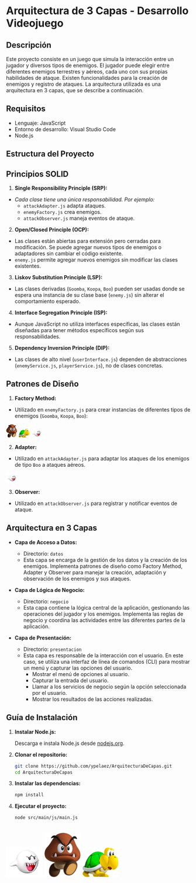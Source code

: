 
# Arquitectura de 3 Capas - Desarrollo Videojuego

## Descripción

Este proyecto consiste en un juego que simula la interacción entre un jugador y diversos tipos de enemigos. El jugador puede elegir entre diferentes enemigos terrestres y aéreos, cada uno con sus propias habilidades de ataque. Existen funcionalidades para la creación de enemigos y registro de ataques. La arquitectura utilizada es una arquitectura en 3 capas, que se describe a continuación.

## Requisitos

- Lenguaje: JavaScript
- Entorno de desarrollo: Visual Studio Code
- Node.js

## Estructura del Proyecto

## Principios SOLID

1. **Single Responsibility Principle (SRP):**
- *Cada clase tiene una única responsabilidad. Por ejemplo:*
     - `attackAdapter.js` adapta ataques.
     - `enemyFactory.js` crea enemigos.
     - `attackObserver.js` maneja eventos de ataque.

2. **Open/Closed Principle (OCP):**
- Las clases están abiertas para extensión pero cerradas para modificación. Se puede agregar nuevos tipos de enemigos o adaptadores sin cambiar el código existente.
- `enemy.js` permite agregar nuevos enemigos sin modificar las clases existentes.

3. **Liskov Substitution Principle (LSP):**
- Las clases derivadas (`Goomba`, `Koopa`, `Boo`) pueden ser usadas donde se espera una instancia de su clase base (`enemy.js`) sin alterar el comportamiento esperado.

4. **Interface Segregation Principle (ISP):**
- Aunque JavaScript no utiliza interfaces específicas, las clases están diseñadas para tener métodos específicos según sus responsabilidades.

5. **Dependency Inversion Principle (DIP):**
- Las clases de alto nivel (`userInterface.js`) dependen de abstracciones (`enemyService.js`, `playerService.js`), no de clases concretas.


## Patrones de Diseño

1. **Factory Method:**
- Utilizado en `enemyFactory.js` para crear instancias de diferentes tipos de enemigos (`Goomba`, `Koopa`, `Boo`):
<img src="./src/img/goomba.png" width=30>
<img src="./src/img/koopa.png" width=30>
<img src="./src/img/boo.png" width=30>

2. **Adapter:**
- Utilizado en `attackAdapter.js` para adaptar los ataques de los enemigos de tipo `Boo` a ataques aéreos.
<img src="./src/img/boo.png" width=30>


3. **Observer:**
- Utilizado en `attackObserver.js` para registrar y notificar eventos de ataque.

## Arquitectura en 3 Capas

- **Capa de Acceso a Datos:** 
  - Directorio: `datos`
  - Esta capa se encarga de la gestión de los datos y la creación de los enemigos. Implementa patrones de diseño como Factory Method, Adapter y Observer para manejar la creación, adaptación y observación de los enemigos y sus ataques.

- **Capa de Lógica de Negocio:** 
  - Directorio: `negocio`
  - Esta capa contiene la lógica central de la aplicación, gestionando las operaciones del jugador y los enemigos. Implementa las reglas de negocio y coordina las actividades entre las diferentes partes de la aplicación.

- **Capa de Presentación:**
  - Directorio: `presentacion`
  - Esta capa es responsable de la interacción con el usuario. En este caso, se utiliza una interfaz de línea de comandos (CLI) para mostrar un menú y capturar las opciones del usuario.
    - Mostrar el menú de opciones al usuario.
    - Capturar la entrada del usuario.
    - Llamar a los servicios de negocio según la opción seleccionada por el usuario.
    - Mostrar los resultados de las acciones realizadas.

## Guía de Instalación

1. **Instalar Node.js:**

   Descarga e instala Node.js desde [nodejs.org](https://nodejs.org/).

2. **Clonar el repositorio:**

   ```sh
   git clone https://github.com/ypelaez/ArquitecturaDeCapas.git
   cd ArquitecturaDeCapas

3. **Instalar las dependencias:**

    ```sh
    npm install

4. **Ejecutar el proyecto:**

    ```sh
    node src/main/js/main.js



<img src="./src/img/boo.png" width=100>
<img src="./src/img/goomba.png" width=100>
<img src="./src/img/koopa.png" width=100>
